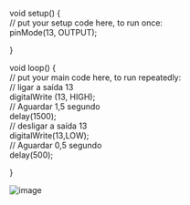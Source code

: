 void setup() {<br>
  // put your setup code here, to run once:<br>
pinMode(13, OUTPUT);<br>

}<br>

void loop() {<br>
  // put your main code here, to run repeatedly:<br>
  // ligar a saída 13<br>
digitalWrite (13, HIGH);<br>
// Aguardar 1,5 segundo<br>
delay(1500);<br>
// desligar a saída 13<br>
digitalWrite(13,LOW);<br>
// Aguardar 0,5 segundo<br>
delay(500);<br>

}

![image](https://github.com/user-attachments/assets/f46e7b43-fcde-4b85-a680-e8e918b49fb1)

